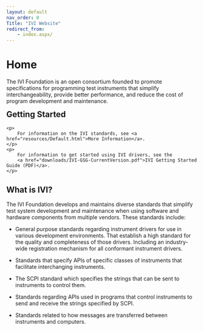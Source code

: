 ```yaml
---
layout: default
nav_order: 0
Title: "IVI Website"
redirect_from: 
    - index.aspx/
---
```


# Home

The IVI Foundation is an open consortium founded to promote
specifications for programming test instruments that simplify
interchangeability, provide better performance, and reduce the cost of
program development and maintenance.

<div class="ivi-callout-box">
    <h2 id="getting-started" style="margin-top: 0;">
        Getting Started
    </h2>

    <p>
        For information on the IVI standards, see <a href="resources/Default.html">More Information</a>.
    </p>
    <p>
        For information to get started using IVI drivers, see the
        <a href="downloads/IVI-GSG-CurrentVersion.pdf">IVI Getting Started Guide (PDF)</a>.  
    </p>
</div>

## What is IVI?

The IVI Foundation develops and maintains diverse standards that
simplify test system development and maintenance when using software
and hardware components from multiple vendors.  These standards include:

* General purpose standards regarding instrument drivers for use in various 
  development environments. That establish a high standard for the quality and
  completeness of those drivers.  Including an industry-wide registration 
  mechanism for all conformant instrument drivers.

* Standards that specify APIs of specific classes of instruments that 
  facilitate interchanging instruments.

* The SCPI standard which specifies the strings that can be sent 
  to instruments to control them.

* Standards regarding APIs used in programs that control instruments
  to send and receive the strings specified by SCPI.
  
* Standards related to how messages are transferred between instruments
  and computers.

